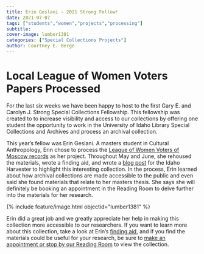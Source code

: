 ```yaml
---
title: Erin Geslani - 2021 Strong Fellow!
date: 2021-07-07
tags: ["students","women","projects","processing"]
subtitle: 
cover-image: lumber1381
categories: ["Special Collections Projects"]
author: Courtney E. Berge
---
```


# Local League of Women Voters Papers Processed

For the last six weeks we have been happy to host to the first Gary E. and Carolyn J. Strong Special Collections Fellowship. This fellowship was created to to increase visibility and access to our collections by offering one student the opportunity to work in the University of Idaho Library Special Collections and Archives and process an archival collection. 

This year’s fellow was Erin Geslani. A masters student in Cultural Anthropology, Erin chose to process the [League of Women Voters of Moscow records](https://archiveswest.orbiscascade.org/ark:/80444/xv211561/) as her project. Throughout May and June, she rehoused the materials, wrote a finding aid, and wrote a [blog post](https://harvester.lib.uidaho.edu/posts/2021/07/02/local-issues-tackled-by-the-league-of-women-voters-of-moscow.html) for the Idaho Harvester to highlight this interesting collection. In the process, Erin learned about how archival collections are made accessible to the public and even said she found materials that relate to her masters thesis. She says she will definitely be booking an appointment in the Reading Room to delve further into the materials for her research. 

{% include feature/image.html objectid="lumber1381" %}

Erin did a great job and we greatly appreciate her help in making this collection more accessible to our researchers. If you want to learn more about this collection, take a look at Erin’s [finding aid](https://archiveswest.orbiscascade.org/ark:/80444/xv211561/), and if you find the materials could be useful for your research, be sure to [make an appointment or stop by our Reading Room](https://www.lib.uidaho.edu/special-collections/plan.html#hours) to view the collection.